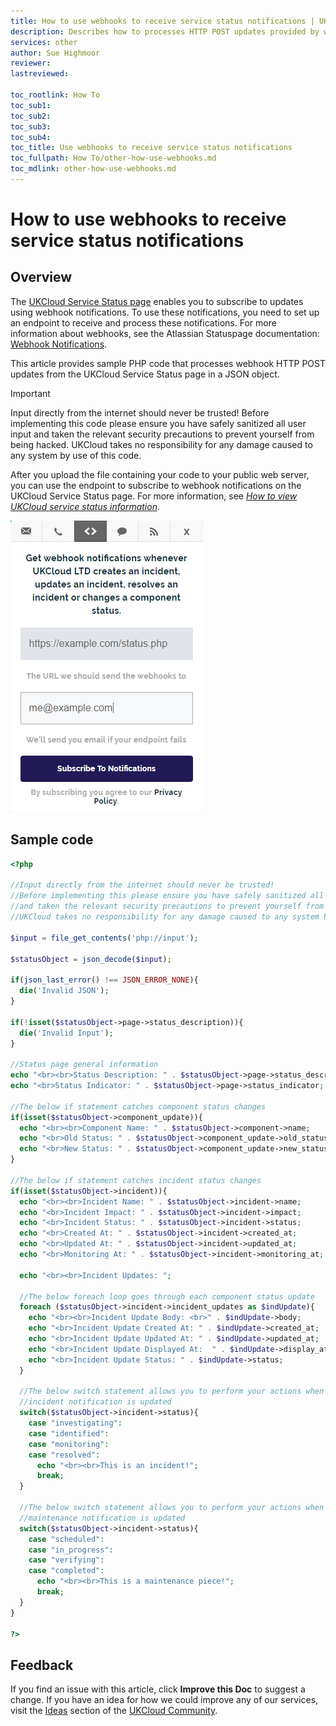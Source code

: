 ```yaml
---
title: How to use webhooks to receive service status notifications | UKCloud Ltd
description: Describes how to processes HTTP POST updates provided by webhooks from the UKCloud Service Status page
services: other
author: Sue Highmoor
reviewer:
lastreviewed: 

toc_rootlink: How To
toc_sub1: 
toc_sub2:
toc_sub3:
toc_sub4:
toc_title: Use webhooks to receive service status notifications
toc_fullpath: How To/other-how-use-webhooks.md
toc_mdlink: other-how-use-webhooks.md
---
```


# How to use webhooks to receive service status notifications

## Overview

The [UKCloud Service Status page](https://status.ukcloud.com) enables you to subscribe to updates using webhook notifications. To use these notifications, you need to set up an endpoint to receive and process these notifications. For more information about webhooks, see the Atlassian Statuspage documentation: [Webhook Notifications](https://help.statuspage.io/help/webhook-notifications).

This article provides sample PHP code that processes webhook HTTP POST updates from the UKCloud Service Status page in a JSON object.

> [!IMPORTANT]
> Input directly from the internet should never be trusted! Before implementing this code please ensure you have safely sanitized all user input and taken the relevant security precautions to prevent yourself from being hacked. UKCloud takes no responsibility for any damage caused to any system by use of this code.

After you upload the file containing your code to your public web server, you can use the endpoint to subscribe to webhook notifications on the UKCloud Service Status page. For more information, see [*How to view UKCloud service status information*](other-how-view-status-info.md).

![Webhook notifications](images/other-status-webhook.png)

## Sample code

```php
<?php

//Input directly from the internet should never be trusted!
//Before implementing this please ensure you have safely sanitized all user input
//and taken the relevant security precautions to prevent yourself from being hacked.
//UKCloud takes no responsibility for any damage caused to any system by use of this code.

$input = file_get_contents('php://input');

$statusObject = json_decode($input);

if(json_last_error() !== JSON_ERROR_NONE){
  die('Invalid JSON');
}

if(!isset($statusObject->page->status_description)){
  die('Invalid Input');
}

//Status page general information
echo "<br><br>Status Description: " . $statusObject->page->status_description;
echo "<br>Status Indicator: " . $statusObject->page->status_indicator;

//The below if statement catches component status changes
if(isset($statusObject->component_update)){
  echo "<br><br>Component Name: " . $statusObject->component->name;
  echo "<br>Old Status: " . $statusObject->component_update->old_status;
  echo "<br>New Status: " . $statusObject->component_update->new_status;
}

//The below if statement catches incident status changes
if(isset($statusObject->incident)){
  echo "<br><br>Incident Name: " . $statusObject->incident->name;
  echo "<br>Incident Impact: " . $statusObject->incident->impact;
  echo "<br>Incident Status: " . $statusObject->incident->status;
  echo "<br>Created At: " . $statusObject->incident->created_at;
  echo "<br>Updated At: " . $statusObject->incident->updated_at;
  echo "<br>Monitoring At: " . $statusObject->incident->monitoring_at;

  echo "<br><br>Incident Updates: ";

  //The below foreach loop goes through each component status update
  foreach ($statusObject->incident->incident_updates as $indUpdate){
    echo "<br><br>Incident Update Body: <br>" . $indUpdate->body;
    echo "<br>Incident Update Created At: " . $indUpdate->created_at;
    echo "<br>Incident Update Updated At: " . $indUpdate->updated_at;
    echo "<br>Incident Update Displayed At:  " . $indUpdate->display_at;
    echo "<br>Incident Update Status: " . $indUpdate->status;
  }

  //The below switch statement allows you to perform your actions when an
  //incident notification is updated
  switch($statusObject->incident->status){
    case "investigating":
    case "identified":
    case "monitoring":
    case "resolved":
      echo "<br><br>This is an incident!";
      break;
  }

  //The below switch statement allows you to perform your actions when an
  //maintenance notification is updated
  switch($statusObject->incident->status){
    case "scheduled":
    case "in_progress":
    case "verifying":
    case "completed":
      echo "<br><br>This is a maintenance piece!";
      break;
  }
}

?>
```

## Feedback

If you find an issue with this article, click **Improve this Doc** to suggest a change. If you have an idea for how we could improve any of our services, visit the [Ideas](https://community.ukcloud.com/ideas) section of the [UKCloud Community](https://community.ukcloud.com).
